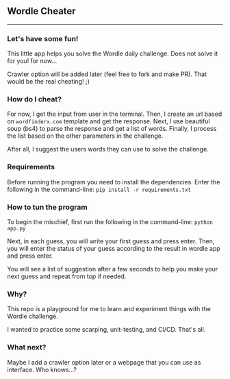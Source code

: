 ## Wordle Cheater

----------------------------------------------------------------
### Let's have some fun! 

This little app helps you solve the Wordle daily challenge. Does not solve it for you! for now...

Crawler option will be added later (feel free to fork and make PR). That would be the real cheating! ;)

### How do I cheat?
For now, I get the input from user in the terminal.
Then, I create an url based on ``wordfinderx.com`` template and get the response.
Next, I use beautiful soup (bs4) to parse the response and get a list of words.
Finally, I process the list based on the other parameters in the challenge.

After all, I suggest the users words they can use to solve the challenge.

### Requirements
Before running the program you need to install the dependencies. Enter the following in the command-line:
``pip install -r requirements.txt``

### How to tun the program
To begin the mischief, first run the following in the command-line:
``python app.py``

Next, in each guess, you will write your first guess and press enter.
Then, you will enter the status of your guess according to the result in wordle app and press enter.

You will see a list of suggestion after a few seconds to help you make your next guess and repeat from top if needed.

### Why?
This repo is a playground for me to learn and experiment things with the Wordle challenge.

I wanted to practice some scarping, unit-testing, and CI/CD. That's all.

### What next?
Maybe I add a crawler option later or a webpage that you can use as interface. Who knows...?